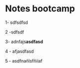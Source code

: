 # Notes bootcamp

1- sdfsdfsd

2 -sdfsdf

3- adnfajs**asdfasd**

4 - afjasdfasd

5 - asdfnañlsfñiiaf

